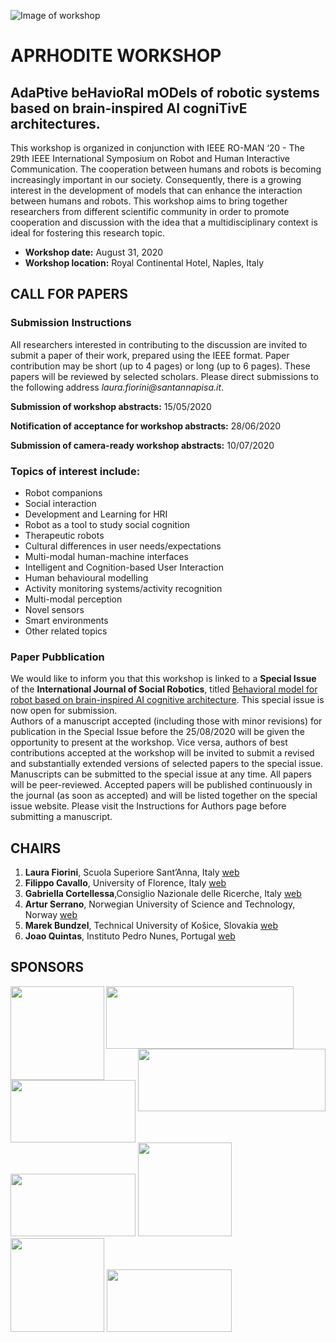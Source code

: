 ![Image of workshop](https://aprhodite.github.io/roman2020/images/ws.png)

# APRHODITE WORKSHOP 
## AdaPtive beHavioRal mODels of robotic systems based on brain-inspired AI cogniTivE architectures.
This workshop is organized in conjunction with IEEE RO-MAN ‘20 - The 29th IEEE International Symposium on Robot and Human Interactive Communication. The cooperation between humans and robots is becoming increasingly important in our society. Consequently, there is a growing interest in the development of models that can enhance the interaction between humans and robots. This workshop aims to bring together researchers from different scientific community in order to promote cooperation and discussion with the idea that a multidisciplinary context is ideal for fostering this research topic.

- **Workshop date:** August 31, 2020
- **Workshop location:** Royal Continental Hotel, Naples, Italy

## CALL FOR PAPERS

### Submission Instructions
All researchers interested in contributing to the discussion are invited to submit a paper of their work, prepared using the IEEE format. Paper contribution may be short (up to 4 pages) or long (up to 6 pages). These papers will be reviewed by selected scholars. Please direct submissions to the following address _laura.fiorini@santannapisa.it_.
 
**Submission of workshop abstracts:** 15/05/2020

**Notification of acceptance for workshop abstracts:** 28/06/2020

**Submission of camera-ready workshop abstracts:** 10/07/2020

### Topics of interest include:
- Robot companions
- Social interaction
- Development and Learning for HRI
- Robot as a tool to study social cognition
- Therapeutic robots
- Cultural differences in user needs/expectations 
- Multi-modal human-machine interfaces
- Intelligent and Cognition-based User Interaction 
- Human behavioural modelling
- Activity monitoring systems/activity recognition 
- Multi-modal perception
- Novel sensors
- Smart environments
- Other related topics

### Paper Pubblication
We would like to inform you that this workshop is linked to a **Special Issue** of the **International Journal of Social Robotics**, titled [Behavioral model for robot based on brain-inspired AI cognitive architecture](https://www.springer.com/journal/12369/updates/17900528).
This special issue is now open for submission.  
Authors of a manuscript accepted (including those with minor revisions) for publication in the Special Issue before the 25/08/2020 will be given the opportunity to present at the workshop.
Vice versa, authors of best contributions accepted at the workshop will be invited to submit a revised and substantially extended versions of selected papers to the special issue.
Manuscripts can be submitted to the special issue at any time. All papers will be peer-reviewed. Accepted papers will be published continuously in the journal (as soon as accepted) and will be listed together on the special issue website. Please visit the Instructions for Authors page before submitting a manuscript. 

## CHAIRS

1. **Laura Fiorini**, Scuola Superiore Sant’Anna, Italy [web](https://www.santannapisa.it/en/laura-fiorini)
2. **Filippo Cavallo**, University of Florence, Italy [web](https://www.researchgate.net/profile/Filippo_Cavallo)
3. **Gabriella Cortellessa**,Consiglio Nazionale delle Ricerche, Italy [web](https://www.istc.cnr.it/en/people/gabriella-cortellessa)
4. **Artur Serrano**, Norwegian University of Science and Technology, Norway [web](https://www.ntnu.edu/employees/artur.serrano)
5. **Marek Bundzel**, Technical University of Košice, Slovakia [web](http://www.ai-cit.sk/People/MarekBundzel)
6. **Joao Quintas**, Instituto Pedro Nunes, Portugal [web](https://www.researchgate.net/profile/Joao_Quintas)

## SPONSORS

 <img align="left" src="https://aprhodite.github.io/roman2020/images/romanLogo.jpg" width="150" height="150">
 <img align="center" src="https://aprhodite.github.io/roman2020/images/SIRob.png" width="300" height="100">
 <img align="right" src="https://aprhodite.github.io/roman2020/images/lifebots.jpeg" width="300" height="100">
 <img src="https://aprhodite.github.io/roman2020/images/logo.png" width="200" height="100">
 <img src="https://aprhodite.github.io/roman2020/images/unifi.png" width="200" height="100">
 <img src="https://aprhodite.github.io/roman2020/images/CNR.png" width="150" height="150">
 <img src="https://aprhodite.github.io/roman2020/images/kos.jpg" width="150" height="150">
 <img src="https://aprhodite.github.io/roman2020/images/ipn.png" width="200" height="100">

 <!--[ROMAN](https://aprhodite.github.io/roman2020/images/romanLogo.jpg)
 ![SI-ROBOTICS](https://aprhodite.github.io/roman2020/images/SIRob.png)
 ![SSSA](https://aprhodite.github.io/roman2020/images/logo.png)
 ![LIFEBOTS](https://aprhodite.github.io/roman2020/images/lifebots.jpeg)
 ![NTNU](https://aprhodite.github.io/roman2020/images/ntnu_1.png)
 ![UNIFI](https://aprhodite.github.io/roman2020/images/unifi.png)
 ![CNR](https://aprhodite.github.io/roman2020/images/CNR.png)
 ![KOS](https://aprhodite.github.io/roman2020/images/kos.jpg)
 ![IPN](https://aprhodite.github.io/roman2020/images/ipn.png)-->

